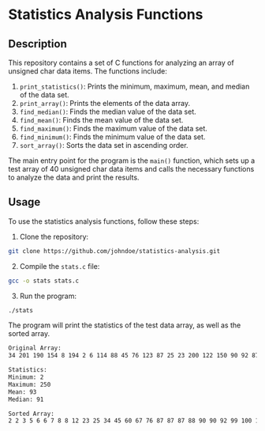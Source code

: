 # Statistics Analysis Functions


## Description
This repository contains a set of C functions for analyzing an array of unsigned char data items. The functions include:

1. `print_statistics()`: Prints the minimum, maximum, mean, and median of the data set.
2. `print_array()`: Prints the elements of the data array.
3. `find_median()`: Finds the median value of the data set.
4. `find_mean()`: Finds the mean value of the data set.
5. `find_maximum()`: Finds the maximum value of the data set.
6. `find_minimum()`: Finds the minimum value of the data set.
7. `sort_array()`: Sorts the data set in ascending order.

The main entry point for the program is the `main()` function, which sets up a test array of 40 unsigned char data items and calls the necessary functions to analyze the data and print the results.

## Usage
To use the statistics analysis functions, follow these steps:

1. Clone the repository:
```bash
git clone https://github.com/johndoe/statistics-analysis.git
```
2. Compile the `stats.c` file:
```bash
gcc -o stats stats.c
```
3. Run the program:
```bash
./stats
```

The program will print the statistics of the test data array, as well as the sorted array.
```bash
Original Array:
34 201 190 154 8 194 2 6 114 88 45 76 123 87 25 23 200 122 150 90 92 87 177 244 201 6 12 60 8 2 5 67 7 87 250 230 99 3 100 90 

Statistics:
Minimum: 2
Maximum: 250
Mean: 93
Median: 91

Sorted Array:
2 2 3 5 6 6 7 8 8 12 23 25 34 45 60 67 76 87 87 87 88 90 90 92 99 100 114 122 123 150 154 177 190 194 200 201 201 230 244 250 
```